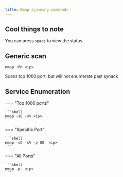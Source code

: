 ```yaml
---
title: Nmap scanning commands
---
```


## Cool things to note

You can press `space` to view the status

## Generic scan

```shell
nmap -Pn <ip>
```

Scans top 1000 port, but will not enumerate past synack

## Service Enumeration

=== "Top 1000 ports"

    ```shell
    nmap -sC -sV <ip>
    ```

=== "Specific Port"

    ```shell
    nmap -sC -sV -p 80  <ip>
    ```

=== "All Ports"

    ```shell
    nmap -p- <ip>
    ```
